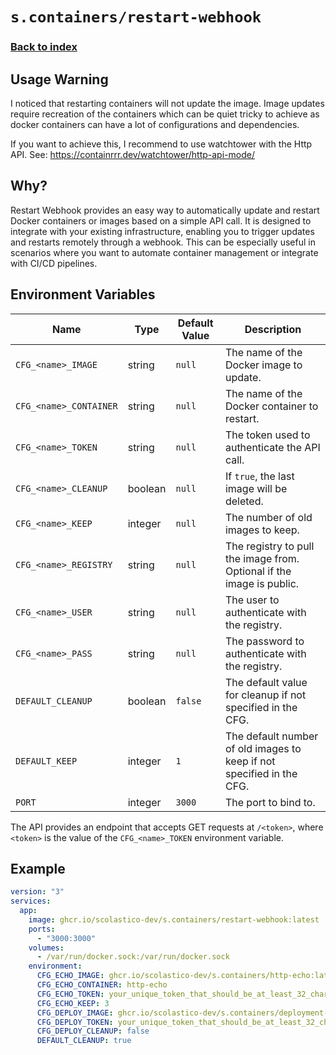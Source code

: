# `s.containers/restart-webhook`
### [Back to index](../../README.md)

## Usage Warning
I noticed that restarting containers will not update the image. Image updates
require recreation of the containers which can be quiet tricky to achieve as
docker containers can have a lot of configurations and dependencies.

If you want to achieve this, I recommend to use watchtower with the Http API.
See: https://containrrr.dev/watchtower/http-api-mode/


## Why?
Restart Webhook provides an easy way to automatically update and restart
Docker containers or images based on a simple API call. It is designed to
integrate with your existing infrastructure, enabling you to trigger updates
and restarts remotely through a webhook. This can be especially useful in
scenarios where you want to automate container management or integrate with
CI/CD pipelines.

## Environment Variables
| Name                   | Type    | Default Value | Description                                                           |
|------------------------|---------|---------------|-----------------------------------------------------------------------|
| `CFG_<name>_IMAGE`     | string  | `null`        | The name of the Docker image to update.                               |
| `CFG_<name>_CONTAINER` | string  | `null`        | The name of the Docker container to restart.                          |
| `CFG_<name>_TOKEN`     | string  | `null`        | The token used to authenticate the API call.                          |
| `CFG_<name>_CLEANUP`   | boolean | `null`        | If `true`, the last image will be deleted.                            |
| `CFG_<name>_KEEP`      | integer | `null`        | The number of old images to keep.                                     |
| `CFG_<name>_REGISTRY`  | string  | `null`        | The registry to pull the image from. Optional if the image is public. |
| `CFG_<name>_USER`      | string  | `null`        | The user to authenticate with the registry.                           |
| `CFG_<name>_PASS`      | string  | `null`        | The password to authenticate with the registry.                       |
| `DEFAULT_CLEANUP`      | boolean | `false`       | The default value for cleanup if not specified in the CFG.            |
| `DEFAULT_KEEP`         | integer | `1`           | The default number of old images to keep if not specified in the CFG. |
| `PORT`                 | integer | `3000`        | The port to bind to.                                                  |

The API provides an endpoint that accepts GET requests at `/<token>`, where
`<token>` is the value of the `CFG_<name>_TOKEN` environment variable.

## Example
```yaml
version: "3"
services:
  app:
    image: ghcr.io/scolastico-dev/s.containers/restart-webhook:latest
    ports:
      - "3000:3000"
    volumes:
      - /var/run/docker.sock:/var/run/docker.sock
    environment:
      CFG_ECHO_IMAGE: ghcr.io/scolastico-dev/s.containers/http-echo:latest
      CFG_ECHO_CONTAINER: http-echo
      CFG_ECHO_TOKEN: your_unique_token_that_should_be_at_least_32_characters_long_1
      CFG_ECHO_KEEP: 3
      CFG_DEPLOY_IMAGE: ghcr.io/scolastico-dev/s.containers/deployment-api:latest
      CFG_DEPLOY_TOKEN: your_unique_token_that_should_be_at_least_32_characters_long_2
      CFG_DEPLOY_CLEANUP: false
      DEFAULT_CLEANUP: true
```
